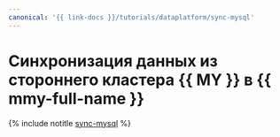```yaml
---
canonical: '{{ link-docs }}/tutorials/dataplatform/sync-mysql'
---
```


# Синхронизация данных из стороннего кластера {{ MY }} в {{ mmy-full-name }}


{% include notitle [sync-mysql](../../_tutorials/dataplatform/sync-mysql.md) %}
